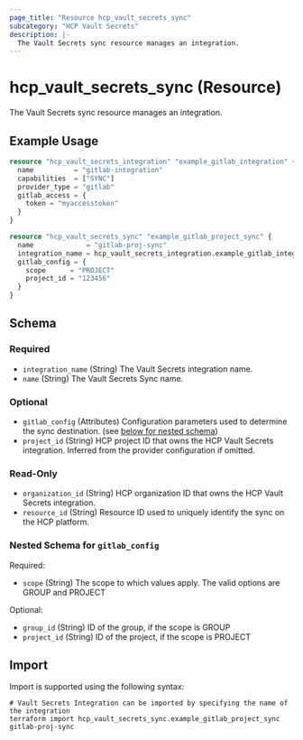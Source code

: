 ```yaml
---
page_title: "Resource hcp_vault_secrets_sync"
subcategory: "HCP Vault Secrets"
description: |-
  The Vault Secrets sync resource manages an integration.
---
```


# hcp_vault_secrets_sync (Resource)

The Vault Secrets sync resource manages an integration.

## Example Usage

```terraform
resource "hcp_vault_secrets_integration" "example_gitlab_integration" {
  name          = "gitlab-integration"
  capabilities  = ["SYNC"]
  provider_type = "gitlab"
  gitlab_access = {
    token = "myaccesstoken"
  }
}

resource "hcp_vault_secrets_sync" "example_gitlab_project_sync" {
  name             = "gitlab-proj-sync"
  integration_name = hcp_vault_secrets_integration.example_gitlab_integration.name
  gitlab_config = {
    scope      = "PROJECT"
    project_id = "123456"
  }
}
```

<!-- schema generated by tfplugindocs -->
## Schema

### Required

- `integration_name` (String) The Vault Secrets integration name.
- `name` (String) The Vault Secrets Sync name.

### Optional

- `gitlab_config` (Attributes) Configuration parameters used to determine the sync destination. (see [below for nested schema](#nestedatt--gitlab_config))
- `project_id` (String) HCP project ID that owns the HCP Vault Secrets integration. Inferred from the provider configuration if omitted.

### Read-Only

- `organization_id` (String) HCP organization ID that owns the HCP Vault Secrets integration.
- `resource_id` (String) Resource ID used to uniquely identify the sync on the HCP platform.

<a id="nestedatt--gitlab_config"></a>
### Nested Schema for `gitlab_config`

Required:

- `scope` (String) The scope to which values apply. The valid options are GROUP and PROJECT

Optional:

- `group_id` (String) ID of the group, if the scope is GROUP
- `project_id` (String) ID of the project, if the scope is PROJECT

## Import

Import is supported using the following syntax:

```shell
# Vault Secrets Integration can be imported by specifying the name of the integration
terraform import hcp_vault_secrets_sync.example_gitlab_project_sync gitlab-proj-sync
```
